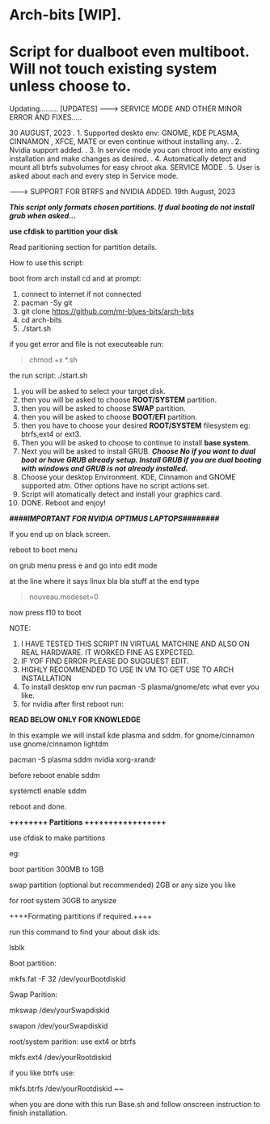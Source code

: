 # Arch-bits [WIP].
# Script for dualboot even multiboot. Will not touch existing system unless choose to.
Updating.........
[UPDATES]
---> SERVICE MODE AND OTHER MINOR ERROR AND FIXES.....

30 AUGUST, 2023
 .   1. Supported deskto env: GNOME, KDE PLASMA, CINNAMON , XFCE, MATE or even continue without installing any.
 .   2. Nvidia support added.
 .   3. In service mode you can chroot into any existing installation and make changes as desired.
 .   4. Automatically detect and mount all btrfs subvolumes for easy chroot aka. SERVICE MODE
 .   5. User is asked about each and every step in Service mode.
 
---> SUPPORT FOR BTRFS and NVIDIA ADDED. 19th August, 2023

***This script only formats chosen partitions. If dual booting do not install grub when asked...***

**use cfdisk to partition your disk**

Read paritioning section for partition details.

How to use this script:

boot from arch install cd and at prompt:

1. connect to internet if not connected
2. pacman -Sy git
3. git clone https://github.com/mr-blues-bits/arch-bits
4. cd arch-bits
5. ./start.sh
   

if you get error and file is not executeable run:

>chmod +x *.sh

the run script:
./start.sh

1. you will be asked to select your target disk.
2. then you will be asked to choose **ROOT/SYSTEM** partition.
3. then you will be asked to choose **SWAP** partition.
4. then you will be asked to choose **BOOT/EFI** partition.
5. then you have to choose your desired **ROOT/SYSTEM** filesystem eg: btrfs,ext4 or ext3.
6. Then you will be asked to choose to continue to install **base system**.
7. Next you will be asked to install GRUB. ***Choose No if you want to dual boot or have GRUB already setup. Install GRUB if you are dual booting with windows and GRUB is not already installed.***
8. Choose your desktop Environment. KDE, Cinnamon and GNOME supported atm. Other options have no script actions set.
9. Script will atomatically detect and install your graphics card.
10. DONE. Reboot and enjoy!


***####IMPORTANT FOR NVIDIA OPTIMUS LAPTOPS########***

If you end up on black screen.

reboot to boot menu

on grub menu press e and go into edit mode

at the line where it says linux bla bla stuff at the end type 
> nouveau.modeset=0

now press f10 to boot

NOTE: 

1. I HAVE TESTED THIS SCRIPT IN VIRTUAL MATCHINE AND ALSO ON REAL HARDWARE. IT WORKED FINE AS EXPECTED.
2. IF YOF FIND ERROR PLEASE DO SUGGUEST EDIT.
3. HIGHLY RECOMMENDED TO USE IN VM TO GET USE TO ARCH INSTALLATION
4. To install desktop env run pacman -S plasma/gnome/etc what ever you like.
5. for nvidia after first reboot run:


**READ BELOW ONLY FOR KNOWLEDGE**

In this example we will install kde plasma and sddm. for gnome/cinnamon use gnome/cinnamon lightdm

  pacman -S plasma sddm nvidia xorg-xrandr
  
  before reboot enable sddm
  
  systemctl enable sddm
  
  reboot and done. 

**++++++++ Partitions +++++++++++++++++**

use cfdisk to make partitions

eg:

boot partition 300MB to 1GB

swap partition (optional but recommended) 2GB or any size you like

for root system 30GB to anysize

++++Formating partitions if required.++++ 

run this command to find your about disk ids:

lsblk  

Boot partition:

mkfs.fat -F 32 /dev/yourBootdiskid

Swap Parition:

mkswap /dev/yourSwapdiskid

swapon /dev/yourSwapdiskid

root/system parition: use ext4 or btrfs

mkfs.ext4 /dev/yourRootdiskid

if you like btrfs use:

mkfs.btrfs /dev/yourRootdiskid 
~~

when you are done with this run Base.sh and follow onscreen instruction to finish installation.









